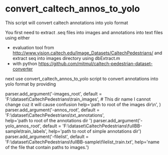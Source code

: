 # convert_caltech_annos_to_yolo
This script will convert caltech annotations into yolo format

You first need to extract .seq files into images and annotations into text files using either 
- evaluation tool from http://www.vision.caltech.edu/Image_Datasets/CaltechPedestrians/  and extract seq into images directory using dbExtract.m
- with python https://github.com/mitmul/caltech-pedestrian-dataset-converter

next use convert_caltech_annos_to_yolo script to convert annotations into yolo format by providing

parser.add_argument('-images_root', default = 'F:\dataset\CaltechPedestrians\\train_images', # This dir name I cannot change cuz it will cause confusion 
                        help='path to root of the images dir\n', )
    parser.add_argument('-annos_root', default = 'F:\dataset\CaltechPedestrians\\txt_annotations',  
                        help='path to root of the annotations dir ')
    parser.add_argument('-yolo_annos_root', default = 'F:\\dataset\\CaltechPedestrians\\fullBB-sample\\train_labels', 
                        help='path to root of simple annotations dir')
    parser.add_argument('-filelist', default = 'F:\\dataset\\CaltechPedestrians\\fullBB-sample\\filelist_train.txt', 
                        help='name of the file that contain paths to images.')
    
